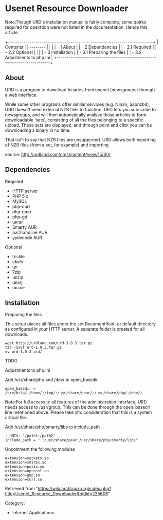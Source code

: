 Usenet Resource Downloader
==========================

Note:Though URD's installation manual is fairly complete, some quirks
required for operation were not listed in the documentation. Hence this
article.

+--------------------------------------------------------------------------+
| Contents                                                                 |
| --------                                                                 |
|                                                                          |
| -   1 About                                                              |
| -   2 Dependencies                                                       |
|     -   2.1 Required                                                     |
|     -   2.2 Optional                                                     |
|                                                                          |
| -   3 Installation                                                       |
|     -   3.1 Preparing the files                                          |
|     -   3.2 Adjustments to php.ini                                       |
+--------------------------------------------------------------------------+

About
-----

URD is a program to download binaries from usenet (newsgroups) through a
web interface.

While some other programs offer similar services (e.g. Ninan, Sabnzbd),
URD doesn't need external NZB files to function. URD lets you subscribe
to newsgroups, and will then automatically analyse those articles to
form downloadable 'sets', consisting of all the files belonging to a
specific upload. These sets are displayed, and through point and click
you can be downloading a binary in no time.

That isn't to say that NZB files are unsupported. URD allows both
exporting of NZB files (from a set, for example) and importing.

source: http://urdland.com/cms/content/view/15/30/

Dependencies
------------

Required

-   HTTP server
-   PHP 5.x
-   MySQL
-   php-curl
-   php-gmp
-   php-gd
-   unrar
-   Smarty AUR
-   par2cmdline AUR
-   yydecode AUR

Optional

-   trickle
-   cksfv
-   tar
-   7zip
-   unzip
-   unarj
-   unace

  

Installation
------------

Preparing the files

This setup places all files under the set DocumentRoot, or default
directory as configured in your HTTP server. A seperate folder is
created for all downloads.

    wget http://urdland.com/urd-1.0.3.tar.gz
    tar -zxvf urd-1.0.3.tar.gz
    mv urd-1.0.3 urd/

TODO

Adjustments to php.ini

Add /usr/share/php and /dev/ to open_basedir

    open_basedir = /srv/http/:/home/:/tmp/:/usr/share/pear/:/usr/share/php/:/dev/:

Note:For full access to all features of the administration interface,
URD needs access to /usr/group. This can be done through the
open_basedir line mentioned above. Please take into consideration that
this is a system critical file.

Add /usr/share/php/smarty/libs to include_path

    ; UNIX: "/path1:/path2"
    include_path = ".:/usr/share/pear:/usr/share/php/smarty/libs"

Uncomment the following modules

    extension=sockets.so
    extension=xmlrpc.so
    extension=posix.so
    extension=openssl.so
    extension=gmp.so
    extension=curl.so

Retrieved from
"https://wiki.archlinux.org/index.php?title=Usenet_Resource_Downloader&oldid=225606"

Category:

-   Internet Applications
